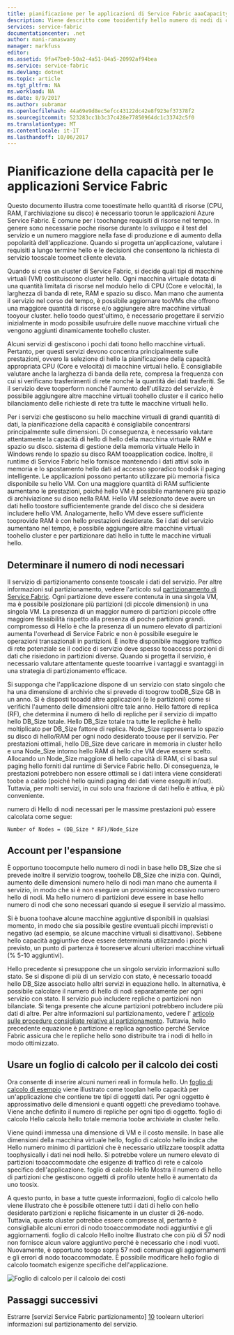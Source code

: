 ```yaml
---
title: pianificazione per le applicazioni di Service Fabric aaaCapacity | Documenti Microsoft
description: Viene descritto come tooidentify hello numero di nodi di calcolo necessarie per un'applicazione di Service Fabric
services: service-fabric
documentationcenter: .net
author: mani-ramaswamy
manager: markfuss
editor: 
ms.assetid: 9fa47be0-50a2-4a51-84a5-20992af94bea
ms.service: service-fabric
ms.devlang: dotnet
ms.topic: article
ms.tgt_pltfrm: NA
ms.workload: NA
ms.date: 8/9/2017
ms.author: subramar
ms.openlocfilehash: 44a69e9d8ec5efcc43122dc42e8f923ef37378f2
ms.sourcegitcommit: 523283cc1b3c37c428e77850964dc1c33742c5f0
ms.translationtype: MT
ms.contentlocale: it-IT
ms.lasthandoff: 10/06/2017
---
```

# <a name="capacity-planning-for-service-fabric-applications"></a>Pianificazione della capacità per le applicazioni Service Fabric
Questo documento illustra come tooestimate hello quantità di risorse (CPU, RAM, l'archiviazione su disco) è necessario toorun le applicazioni Azure Service Fabric. È comune per i toochange requisiti di risorse nel tempo. In genere sono necessarie poche risorse durante lo sviluppo e il test del servizio e un numero maggiore nella fase di produzione e di aumento della popolarità dell'applicazione. Quando si progetta un'applicazione, valutare i requisiti a lungo termine hello e le decisioni che consentono la richiesta di servizio tooscale toomeet cliente elevata.

 Quando si crea un cluster di Service Fabric, si decide quali tipi di macchine virtuali (VM) costituiscono cluster hello. Ogni macchina virtuale dotata di una quantità limitata di risorse nel modulo hello di CPU (Core e velocità), la larghezza di banda di rete, RAM e spazio su disco. Man mano che aumenta il servizio nel corso del tempo, è possibile aggiornare tooVMs che offrono una maggiore quantità di risorse e/o aggiungere altre macchine virtuali tooyour cluster. hello toodo quest'ultimo, è necessario progettare il servizio inizialmente in modo possibile usufruire delle nuove macchine virtuali che vengono aggiunti dinamicamente toohello cluster.

Alcuni servizi di gestiscono i pochi dati toono hello macchine virtuali. Pertanto, per questi servizi devono concentra principalmente sulle prestazioni, ovvero la selezione di hello la pianificazione della capacità appropriata CPU (Core e velocità) di macchine virtuali hello. È consigliabile valutare anche la larghezza di banda della rete, compresa la frequenza con cui si verificano trasferimenti di rete nonché la quantità dei dati trasferiti. Se il servizio deve tooperform nonché l'aumento dell'utilizzo del servizio, è possibile aggiungere altre macchine virtuali toohello cluster e il carico hello bilanciamento delle richieste di rete tra tutte le macchine virtuali hello.

Per i servizi che gestiscono su hello macchine virtuali di grandi quantità di dati, la pianificazione della capacità è consigliabile concentrarsi principalmente sulle dimensioni. Di conseguenza, è necessario valutare attentamente la capacità di hello di hello della macchina virtuale RAM e spazio su disco. sistema di gestione della memoria virtuale Hello in Windows rende lo spazio su disco RAM tooapplication codice. Inoltre, il runtime di Service Fabric hello fornisce mantenendo i dati attivi solo in memoria e lo spostamento hello dati ad accesso sporadico toodisk il paging intelligente. Le applicazioni possono pertanto utilizzare più memoria fisica disponibile su hello VM. Con una maggiore quantità di RAM sufficiente aumentano le prestazioni, poiché hello VM è possibile mantenere più spazio di archiviazione su disco nella RAM. Hello VM selezionato deve avere un dati hello toostore sufficientemente grande del disco che si desidera includere hello VM. Analogamente, hello VM deve essere sufficiente tooprovide RAM è con hello prestazioni desiderate. Se i dati del servizio aumentano nel tempo, è possibile aggiungere altre macchine virtuali toohello cluster e per partizionare dati hello in tutte le macchine virtuali hello.

## <a name="determine-how-many-nodes-you-need"></a>Determinare il numero di nodi necessari
Il servizio di partizionamento consente tooscale i dati del servizio. Per altre informazioni sul partizionamento, vedere l'articolo sul [partizionamento di Service Fabric](service-fabric-concepts-partitioning.md). Ogni partizione deve essere contenuta in una singola VM, ma è possibile posizionare più partizioni (di piccole dimensioni) in una singola VM. La presenza di un maggior numero di partizioni piccole offre maggiore flessibilità rispetto alla presenza di poche partizioni grandi. compromesso di Hello è che la presenza di un numero elevato di partizioni aumenta l'overhead di Service Fabric e non è possibile eseguire le operazioni transazionali in partizioni. È inoltre disponibile maggiore traffico di rete potenziale se il codice di servizio deve spesso tooaccess porzioni di dati che risiedono in partizioni diverse. Quando si progetta il servizio, è necessario valutare attentamente queste tooarrive i vantaggi e svantaggi in una strategia di partizionamento efficace.

Si supponga che l'applicazione dispone di un servizio con stato singolo che ha una dimensione di archivio che si prevede di toogrow tooDB_Size GB in un anno. Si è disposti tooadd altre applicazioni (e le partizioni) come si verifichi l'aumento delle dimensioni oltre tale anno.  Hello fattore di replica (RF), che determina il numero di hello di repliche per il servizio di impatto hello DB_Size totale. Hello DB_Size totale tra tutte le repliche è hello moltiplicato per DB_Size fattore di replica.  Node_Size rappresenta lo spazio su disco di hello/RAM per ogni nodo desiderato toouse per il servizio. Per prestazioni ottimali, hello DB_Size deve caricare in memoria in cluster hello e una Node_Size intorno hello RAM di hello che VM deve essere scelto. Allocando un Node_Size maggiore di hello capacità di RAM, ci si basa sul paging hello forniti dal runtime di Service Fabric hello. Di conseguenza, le prestazioni potrebbero non essere ottimali se i dati intera viene considerati toobe a caldo (poiché hello quindi paging dei dati viene eseguiti in/out). Tuttavia, per molti servizi, in cui solo una frazione di dati hello è attiva, è più conveniente.

numero di Hello di nodi necessari per le massime prestazioni può essere calcolata come segue:

```
Number of Nodes = (DB_Size * RF)/Node_Size

```


## <a name="account-for-growth"></a>Account per l'espansione
È opportuno toocompute hello numero di nodi in base hello DB_Size che si prevede inoltre il servizio toogrow, toohello DB_Size che inizia con. Quindi, aumento delle dimensioni numero hello di nodi man mano che aumenta il servizio, in modo che si è non eseguire un provisioning eccessivo numero hello di nodi. Ma hello numero di partizioni deve essere in base hello numero di nodi che sono necessari quando si esegue il servizio al massimo.

Si è buona toohave alcune macchine aggiuntive disponibili in qualsiasi momento, in modo che sia possibile gestire eventuali picchi imprevisti o negativo (ad esempio, se alcune macchine virtuali si disattivano).  Sebbene hello capacità aggiuntive deve essere determinata utilizzando i picchi previsto, un punto di partenza è tooreserve alcuni ulteriori macchine virtuali (% 5-10 aggiuntivi).

Hello precedente si presuppone che un singolo servizio informazioni sullo stato. Se si dispone di più di un servizio con stato, è necessario tooadd hello DB_Size associato hello altri servizi in equazione hello. In alternativa, è possibile calcolare il numero di hello di nodi separatamente per ogni servizio con stato.  Il servizio può includere repliche o partizioni non bilanciate. Si tenga presente che alcune partizioni potrebbero includere più dati di altre. Per altre informazioni sul partizionamento, vedere l' [articolo sulle procedure consigliate relative al partizionamento](service-fabric-concepts-partitioning.md). Tuttavia, hello precedente equazione è partizione e replica agnostico perché Service Fabric assicura che le repliche hello sono distribuite tra i nodi di hello in modo ottimizzato.

## <a name="use-a-spreadsheet-for-cost-calculation"></a>Usare un foglio di calcolo per il calcolo dei costi
Ora consente di inserire alcuni numeri reali in formula hello. Un [foglio di calcolo di esempio](https://servicefabricsdkstorage.blob.core.windows.net/publicrelease/SF%20VM%20Cost%20calculator-NEW.xlsx) viene illustrato come tooplan hello capacità per un'applicazione che contiene tre tipi di oggetti dati. Per ogni oggetto è approssimativo delle dimensioni e quanti oggetti che prevediamo toohave. Viene anche definito il numero di repliche per ogni tipo di oggetto. foglio di calcolo Hello calcola hello totale memoria toobe archiviate in cluster hello.

Viene quindi immessa una dimensione di VM e il costo mensile. In base alle dimensioni della macchina virtuale hello, foglio di calcolo hello indica che Hello numero minimo di partizioni che è necessario utilizzare toosplit adatta toophysically i dati nei nodi hello. Si potrebbe volere un numero elevato di partizioni tooaccommodate che esigenze di traffico di rete e calcolo specifico dell'applicazione. foglio di calcolo Hello Mostra il numero di hello di partizioni che gestiscono oggetti di profilo utente hello è aumentato da uno toosix.

A questo punto, in base a tutte queste informazioni, foglio di calcolo hello viene illustrato che è possibile ottenere tutti i dati di hello con hello desiderato partizioni e repliche fisicamente in un cluster di 26-nodo. Tuttavia, questo cluster potrebbe essere compresse al, pertanto è consigliabile alcuni errori di nodo tooaccommodate nodi aggiuntivi e gli aggiornamenti. foglio di calcolo Hello inoltre illustrato che con più di 57 nodi non fornisce alcun valore aggiuntivo perché è necessario che i nodi vuoti. Nuovamente, è opportuno toogo sopra 57 nodi comunque gli aggiornamenti e gli errori di nodo tooaccommodate. È possibile modificare hello foglio di calcolo toomatch esigenze specifiche dell'applicazione.   

![Foglio di calcolo per il calcolo dei costi][Image1]

## <a name="next-steps"></a>Passaggi successivi
Estrarre [servizi Service Fabric partizionamento] [ 10] toolearn ulteriori informazioni sul partizionamento del servizio.

<!--Image references-->
[Image1]: ./media/SF-Cost.png

<!--Link references--In actual articles, you only need a single period before hello slash-->
[10]: service-fabric-concepts-partitioning.md
